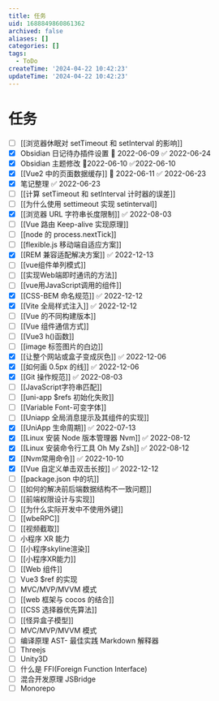 ```yaml
---
title: 任务
uid: 1688849860861362
archived: false
aliases: []
categories: []
tags:
  - ToDo
createTime: '2024-04-22 10:42:23'
updateTime: '2024-04-22 10:42:23'
---
```


# 任务

- [ ] [[浏览器休眠对 setTimeout 和 setInterval 的影响]]
- [x] Obsidian 日记待办插件设置 📅 2022-06-09 ✅ 2022-06-24
- [x] Obsidian 主题修改 📆2022-06-10 ✅2022-06-10
- [x] [[Vue2 中的页面数据缓存]] 📅 2022-06-11 ✅ 2022-06-23
- [x] 笔记整理 ✅ 2022-06-23
- [ ] [[计算 setTimeout 和 setInterval 计时器的误差]]
- [ ] [[为什么使用 settimeout 实现 setinterval]]
- [x] [[浏览器 URL 字符串长度限制]] ✅ 2022-08-03
- [ ] [[Vue 路由 Keep-alive 实现原理]]
- [ ] [[node 的 process.nextTick]]
- [ ] [[flexible.js 移动端自适应方案]]
- [x] [[REM 兼容适配解决方案]] ✅ 2022-12-13
- [ ] [[vue组件单列模式]]
- [ ] [[实现Web端即时通讯的方法]]
- [ ] [[vue用JavaScript调用的组件]]
- [x] [[CSS-BEM 命名规范]] ✅ 2022-12-12
- [x] [[Vite 全局样式注入]] ✅ 2022-12-12
- [ ] [[Vue 的不同构建版本]]
- [ ] [[Vue 组件通信方式]]
- [ ] [[Vue3 h()函数]]
- [ ] [[image 标签图片的白边]]
- [x] [[让整个网站或盒子变成灰色]] ✅ 2022-12-06
- [x] [[如何画 0.5px 的线]] ✅ 2022-12-06
- [x] [[Git 操作规范]] ✅ 2022-08-03
- [ ] [[JavaScript字符串匹配]]
- [ ] [[uni-app $refs 初始化失败]]
- [ ] [[Variable Font-可变字体]]
- [ ] [[Uniapp 全局消息提示及其组件的实现]]
- [x] [[UniApp 生命周期]] ✅ 2022-07-13
- [x] [[Linux 安装 Node 版本管理器 Nvm]] ✅ 2022-08-12
- [x] [[Linux 安装命令行工具 Oh My Zsh]] ✅ 2022-08-12
- [x] [[Nvm常用命令]] ✅ 2022-10-10
- [x] [[Vue 自定义单击双击长按]] ✅ 2022-12-12
- [ ] [[package.json 中的坑]]
- [ ] [[如何的解决前后端数据结构不一致问题]]
- [ ] [[前端权限设计与实现]]
- [ ] [[为什么实际开发中不使用外键]]
- [ ] [[wbeRPC]]
- [ ] [[视频截取]]
- [ ] 小程序 XR 能力
- [ ] [[小程序skyline渲染]]
- [ ] [[小程序XR能力]]
- [ ] [[Web 组件]]
- [ ] Vue3 $ref 的实现
- [ ] MVC/MVP/MVVM 模式
- [ ] [[web 框架与 cocos 的结合]]
- [ ] [[CSS 选择器优先算法]]
- [ ] [[怪异盒子模型]]
- [ ] MVC/MVP/MVVM 模式
- [ ] 编译原理 AST- 最佳实践 Markdown 解释器
- [ ] Threejs
- [ ] Unity3D
- [ ] 什么是 FFI(Foreign Function Interface)
- [ ] 混合开发原理 JSBridge
- [ ] Monorepo
